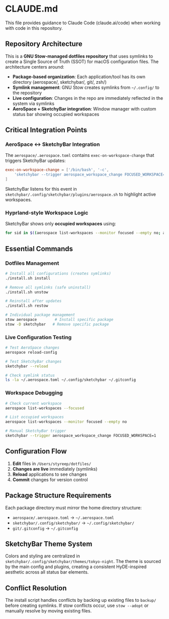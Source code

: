 # CLAUDE.md

This file provides guidance to Claude Code (claude.ai/code) when working with code in this repository.

## Repository Architecture

This is a **GNU Stow-managed dotfiles repository** that uses symlinks to create a Single Source of Truth (SSOT) for macOS configuration files. The architecture centers around:

- **Package-based organization**: Each application/tool has its own directory (aerospace/, sketchybar/, git/, zsh/)
- **Symlink management**: GNU Stow creates symlinks from `~/.config/` to the repository
- **Live configuration**: Changes in the repo are immediately reflected in the system via symlinks
- **AeroSpace + SketchyBar integration**: Window manager with custom status bar showing occupied workspaces

## Critical Integration Points

### AeroSpace ↔ SketchyBar Integration
The `aerospace/.aerospace.toml` contains `exec-on-workspace-change` that triggers SketchyBar updates:
```toml
exec-on-workspace-change = ['/bin/bash', '-c', 
    'sketchybar --trigger aerospace_workspace_change FOCUSED_WORKSPACE=$AEROSPACE_FOCUSED_WORKSPACE'
]
```

SketchyBar listens for this event in `sketchybar/.config/sketchybar/plugins/aerospace.sh` to highlight active workspaces.

### Hyprland-style Workspace Logic
SketchyBar shows only **occupied workspaces** using:
```bash
for sid in $((aerospace list-workspaces --monitor focused --empty no; aerospace list-workspaces --focused) | sort -u); do
```

## Essential Commands

### Dotfiles Management
```bash
# Install all configurations (creates symlinks)
./install.sh install

# Remove all symlinks (safe uninstall)
./install.sh unstow

# Reinstall after updates
./install.sh restow

# Individual package management
stow aerospace        # Install specific package
stow -D sketchybar   # Remove specific package
```

### Live Configuration Testing
```bash
# Test AeroSpace changes
aerospace reload-config

# Test SketchyBar changes  
sketchybar --reload

# Check symlink status
ls -la ~/.aerospace.toml ~/.config/sketchybar ~/.gitconfig
```

### Workspace Debugging
```bash
# Check current workspace
aerospace list-workspaces --focused

# List occupied workspaces
aerospace list-workspaces --monitor focused --empty no

# Manual SketchyBar trigger
sketchybar --trigger aerospace_workspace_change FOCUSED_WORKSPACE=1
```

## Configuration Flow

1. **Edit** files in `/Users/styreep/dotfiles/`
2. **Changes are live** immediately (symlinks)
3. **Reload** applications to see changes
4. **Commit** changes for version control

## Package Structure Requirements

Each package directory must mirror the home directory structure:
- `aerospace/.aerospace.toml` → `~/.aerospace.toml`
- `sketchybar/.config/sketchybar/` → `~/.config/sketchybar/`
- `git/.gitconfig` → `~/.gitconfig`

## SketchyBar Theme System

Colors and styling are centralized in `sketchybar/.config/sketchybar/themes/tokyo-night`. The theme is sourced by the main config and plugins, creating a consistent HyDE-inspired aesthetic across all status bar elements.

## Conflict Resolution

The install script handles conflicts by backing up existing files to `backup/` before creating symlinks. If stow conflicts occur, use `stow --adopt` or manually resolve by moving existing files.